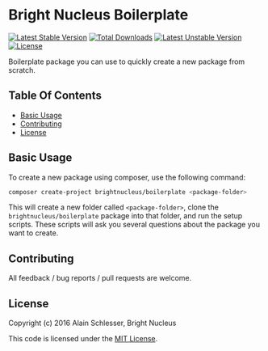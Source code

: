 # Bright Nucleus Boilerplate

[![Latest Stable Version](https://img.shields.io/packagist/v/brightnucleus/boilerplate.svg)](https://packagist.org/packages/brightnucleus/boilerplate)
[![Total Downloads](https://img.shields.io/packagist/dt/brightnucleus/boilerplate.svg)](https://packagist.org/packages/brightnucleus/boilerplate)
[![Latest Unstable Version](https://img.shields.io/packagist/vpre/brightnucleus/boilerplate.svg)](https://packagist.org/packages/brightnucleus/boilerplate)
[![License](https://img.shields.io/packagist/l/brightnucleus/boilerplate.svg)](https://packagist.org/packages/brightnucleus/boilerplate)

Boilerplate package you can use to quickly create a new package from scratch.

## Table Of Contents

* [Basic Usage](#basic-usage)
* [Contributing](#contributing)
* [License](#license)

## Basic Usage

To create a new package using composer, use the following command:

```BASH
composer create-project brightnucleus/boilerplate <package-folder>
```

This will create a new folder called `<package-folder>`, clone the `brightnucleus/boilerplate` package into that folder, and run the setup scripts. These scripts will ask you several questions about the package you want to create.

## Contributing

All feedback / bug reports / pull requests are welcome.

## License

Copyright (c) 2016 Alain Schlesser, Bright Nucleus

This code is licensed under the [MIT License](LICENSE).
